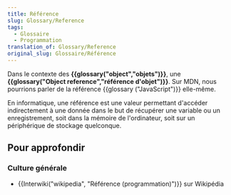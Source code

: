 ```yaml
---
title: Référence
slug: Glossary/Reference
tags:
  - Glossaire
  - Programmation
translation_of: Glossary/Reference
original_slug: Glossaire/Référence
---
```

Dans le contexte des **{{glossary("object","objets")}}**, une **{{glossary("Object reference","référence d'objet")}}**. Sur MDN, nous pourrions parler de la référence {{glossary ("JavaScript")}} elle-même.

En informatique, une référence est une valeur permettant d'accéder indirectement à une donnée dans le but de récupérer une variable ou un enregistrement, soit dans la mémoire de l'ordinateur, soit sur un périphérique de stockage quelconque.

## Pour approfondir

### Culture générale

- {{Interwiki("wikipedia", "Référence (programmation)")}} sur Wikipédia
